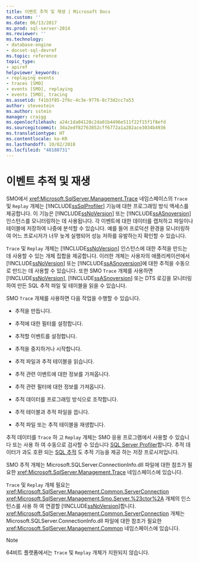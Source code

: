```yaml
---
title: 이벤트 추적 및 재생 | Microsoft Docs
ms.custom: ''
ms.date: 06/13/2017
ms.prod: sql-server-2014
ms.reviewer: ''
ms.technology:
- database-engine
- docset-sql-devref
ms.topic: reference
topic_type:
- apiref
helpviewer_keywords:
- replaying events
- traces [SMO]
- events [SMO], replaying
- events [SMO], tracing
ms.assetid: f41b3f85-2f6c-4c3e-9776-8c73d2cc7a53
author: stevestein
ms.author: sstein
manager: craigg
ms.openlocfilehash: a24c1da04128c2da01b4496e511f22f15f1f8efd
ms.sourcegitcommit: 3da2edf82763852cff6772a1a282ace3034b4936
ms.translationtype: HT
ms.contentlocale: ko-KR
ms.lasthandoff: 10/02/2018
ms.locfileid: "48188731"
---
```

# <a name="tracing-and-replaying-events"></a>이벤트 추적 및 재생
  SMO에서 <xref:Microsoft.SqlServer.Management.Trace> 네임스페이스의 `Trace` 및 `Replay` 개체는 [!INCLUDE[ssSqlProfiler](../../../includes/sssqlprofiler-md.md)] 기능에 대한 프로그래밍 방식 액세스를 제공합니다. 이 기능은 [!INCLUDE[ssNoVersion](../../../includes/ssnoversion-md.md)] 또는 [!INCLUDE[ssASnoversion](../../../includes/ssasnoversion-md.md)] 인스턴스를 모니터링하는 데 사용됩니다. 각 이벤트에 대한 데이터를 캡처하고 파일이나 테이블에 저장하여 나중에 분석할 수 있습니다. 예를 들어 프로덕션 환경을 모니터링하여 어느 프로시저가 너무 늦게 실행되어 성능 저하를 유발하는지 확인할 수 있습니다.  
  
 `Trace` 및 `Replay` 개체는 [!INCLUDE[ssNoVersion](../../../includes/ssnoversion-md.md)] 인스턴스에 대한 추적을 만드는 데 사용할 수 있는 개체 집합을 제공합니다. 이러한 개체는 사용자의 애플리케이션에서 [!INCLUDE[ssNoVersion](../../../includes/ssnoversion-md.md)] 또는 [!INCLUDE[ssASnoversion](../../../includes/ssasnoversion-md.md)]에 대한 추적을 수동으로 만드는 데 사용할 수 있습니다. 또한 SMO `Trace` 개체를 사용하면 [!INCLUDE[ssNoVersion](../../../includes/ssnoversion-md.md)], [!INCLUDE[ssASnoversion](../../../includes/ssasnoversion-md.md)] 또는 DTS 로깅을 모니터링하여 만든 SQL 추적 파일 및 테이블을 읽을 수 있습니다.  
  
 SMO `Trace` 개체를 사용하면 다음 작업을 수행할 수 있습니다.  
  
-   추적을 만듭니다.  
  
-   추적에 대한 필터를 설정합니다.  
  
-   추적할 이벤트를 설정합니다.  
  
-   추적을 중지하거나 시작합니다.  
  
-   추적 파일과 추적 테이블을 읽습니다.  
  
-   추적 관련 이벤트에 대한 정보를 가져옵니다.  
  
-   추적 관련 필터에 대한 정보를 가져옵니다.  
  
-   추적 데이터를 프로그래밍 방식으로 조작합니다.  
  
-   추적 테이블과 추적 파일을 씁니다.  
  
-   추적 파일 또는 추적 테이블을 재생합니다.  
  
 추적 데이터를 `Trace` 하 고 `Replay` 개체는 SMO 응용 프로그램에서 사용할 수 있습니다 또는 사용 하 여 수동으로 검사할 수 있습니다 [SQL Server Profiler](../../../tools/sql-server-profiler/sql-server-profiler.md)합니다. 추적 데이터가 과도 호환 되는 [SQL 추적](../../sql-trace/sql-trace.md) 도 추적 기능을 제공 하는 저장 프로시저입니다.  
  
 SMO 추적 개체는 Microsoft.SQLServer.ConnectionInfo.dll 파일에 대한 참조가 필요한 <xref:Microsoft.SqlServer.Management.Trace> 네임스페이스에 있습니다.  
  
 `Trace` 및 `Replay` 개체 필요는 <xref:Microsoft.SqlServer.Management.Common.ServerConnection> <xref:Microsoft.SqlServer.Management.Smo.Server.%23ctor%2A> 개체의 인스턴스를 사용 하 여 연결할 [!INCLUDE[ssNoVersion](../../../includes/ssnoversion-md.md)]합니다. <xref:Microsoft.SqlServer.Management.Common.ServerConnection> 개체는 Microsoft.SQLServer.ConnectionInfo.dll 파일에 대한 참조가 필요한 <xref:Microsoft.SqlServer.Management.Common> 네임스페이스에 있습니다.  
  
> [!NOTE]  
>  64비트 플랫폼에서는 `Trace` 및 `Replay` 개체가 지원되지 않습니다.  
  
  
